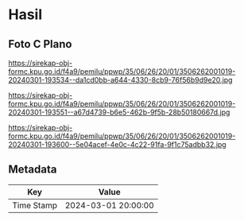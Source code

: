 # Hasil

## Foto C Plano

https://sirekap-obj-formc.kpu.go.id/f4a9/pemilu/ppwp/35/06/26/20/01/3506262001019-20240301-193534--da1cd0bb-a644-4330-8cb9-76f56b9d9e20.jpg

https://sirekap-obj-formc.kpu.go.id/f4a9/pemilu/ppwp/35/06/26/20/01/3506262001019-20240301-193551--a67d4739-b6e5-462b-9f5b-28b50180667d.jpg

https://sirekap-obj-formc.kpu.go.id/f4a9/pemilu/ppwp/35/06/26/20/01/3506262001019-20240301-193600--5e04acef-4e0c-4c22-91fa-9f1c75adbb32.jpg


## Metadata

| Key        | Value               |
| ---------- | ------------------- |
| Time Stamp | 2024-03-01 20:00:00 |



